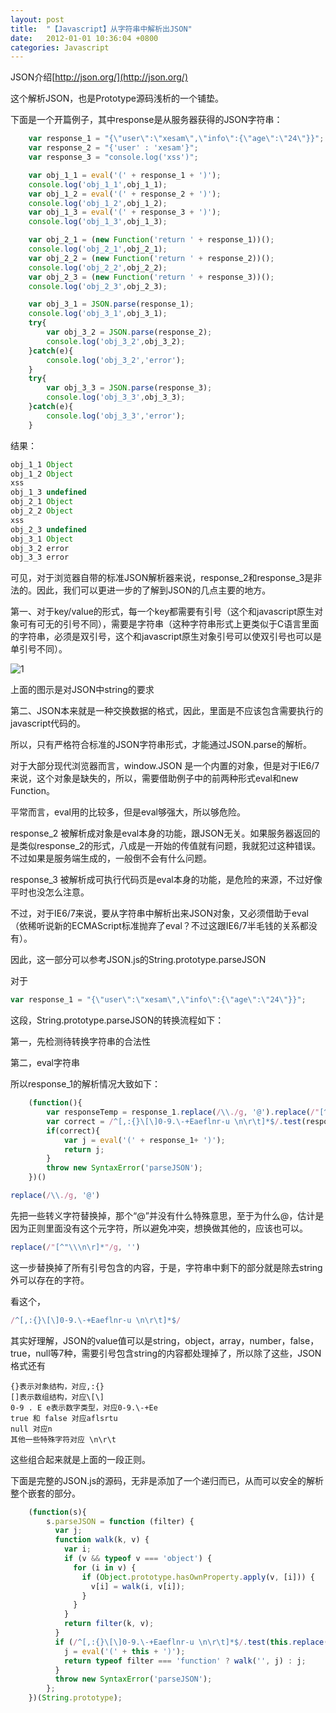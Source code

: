 ```yaml
---
layout: post
title:  "【Javascript】从字符串中解析出JSON"
date:   2012-01-01 10:36:04 +0800
categories: Javascript
---
```


JSON介绍[http://json.org/](http://json.org/)

这个解析JSON，也是Prototype源码浅析的一个铺垫。

下面是一个开篇例子，其中response是从服务器获得的JSON字符串：

```javascript
    var response_1 = "{\"user\":\"xesam\",\"info\":{\"age\":\"24\"}}";
    var response_2 = "{'user' : 'xesam'}";
    var response_3 = "console.log('xss')";

    var obj_1_1 = eval('(' + response_1 + ')');
    console.log('obj_1_1',obj_1_1);
    var obj_1_2 = eval('(' + response_2 + ')');
    console.log('obj_1_2',obj_1_2);
    var obj_1_3 = eval('(' + response_3 + ')');
    console.log('obj_1_3',obj_1_3);

    var obj_2_1 = (new Function('return ' + response_1))();
    console.log('obj_2_1',obj_2_1);
    var obj_2_2 = (new Function('return ' + response_2))();
    console.log('obj_2_2',obj_2_2);
    var obj_2_3 = (new Function('return ' + response_3))();
    console.log('obj_2_3',obj_2_3);

    var obj_3_1 = JSON.parse(response_1);
    console.log('obj_3_1',obj_3_1);
    try{
        var obj_3_2 = JSON.parse(response_2);
        console.log('obj_3_2',obj_3_2);
    }catch(e){
        console.log('obj_3_2','error');
    }
    try{
        var obj_3_3 = JSON.parse(response_3);
        console.log('obj_3_3',obj_3_3);
    }catch(e){
        console.log('obj_3_3','error');
    }
```

结果：

```javascript
obj_1_1 Object 
obj_1_2 Object
xss
obj_1_3 undefined
obj_2_1 Object
obj_2_2 Object
xss
obj_2_3 undefined
obj_3_1 Object
obj_3_2 error
obj_3_3 error
```

可见，对于浏览器自带的标准JSON解析器来说，response_2和response_3是非法的。因此，我们可以更进一步的了解到JSON的几点主要的地方。

第一、对于key/value的形式，每一个key都需要有引号（这个和javascript原生对象可有可无的引号不同），需要是字符串（这种字符串形式上更类似于C语言里面的字符串，必须是双引号，这个和javascript原生对象引号可以使双引号也可以是单引号不同）。

![1](http://json.org/string.gif)

上面的图示是对JSON中string的要求

第二、JSON本来就是一种交换数据的格式，因此，里面是不应该包含需要执行的javascript代码的。

所以，只有严格符合标准的JSON字符串形式，才能通过JSON.parse的解析。

对于大部分现代浏览器而言，window.JSON 是一个内置的对象，但是对于IE6/7来说，这个对象是缺失的，所以，需要借助例子中的前两种形式eval和new Function。

平常而言，eval用的比较多，但是eval够强大，所以够危险。

response_2 被解析成对象是eval本身的功能，跟JSON无关。如果服务器返回的是类似response_2的形式，八成是一开始的传值就有问题，我就犯过这种错误。不过如果是服务端生成的，一般倒不会有什么问题。

response_3 被解析成可执行代码页是eval本身的功能，是危险的来源，不过好像平时也没怎么注意。

不过，对于IE6/7来说，要从字符串中解析出来JSON对象，又必须借助于eval（依稀听说新的ECMAScript标准抛弃了eval？不过这跟IE6/7半毛钱的关系都没有）。

因此，这一部分可以参考JSON.js的String.prototype.parseJSON

对于

```javascript
var response_1 = "{\"user\":\"xesam\",\"info\":{\"age\":\"24\"}}";
```

这段，String.prototype.parseJSON的转换流程如下：

第一，先检测待转换字符串的合法性

第二，eval字符串

所以response_1的解析情况大致如下：

```javascript
    (function(){
        var responseTemp = response_1.replace(/\\./g, '@').replace(/"[^"\\\n\r]*"/g, '');
        var correct = /^[,:{}\[\]0-9.\-+Eaeflnr-u \n\r\t]*$/.test(responseTemp);
        if(correct){
            var j = eval('(' + response_1+ ')');
            return j;
        }
        throw new SyntaxError('parseJSON');
    })()
```

```javascript
replace(/\\./g, '@')
```
先把一些转义字符替换掉，那个“@”并没有什么特殊意思，至于为什么@，估计是因为正则里面没有这个元字符，所以避免冲突，想换做其他的，应该也可以。

```javascript
replace(/"[^"\\\n\r]*"/g, '')
```
这一步替换掉了所有引号包含的内容，于是，字符串中剩下的部分就是除去string外可以存在的字符。

看这个，

```javascript
/^[,:{}\[\]0-9.\-+Eaeflnr-u \n\r\t]*$/
```
其实好理解，JSON的value值可以是string，object，array，number，false，true，null等7种，需要引号包含string的内容都处理掉了，所以除了这些，JSON格式还有

    {}表示对象结构，对应,:{}
    []表示数组结构，对应\[\]
    0-9 . E e表示数字类型，对应0-9.\-+Ee
    true 和 false 对应aflsrtu
    null 对应n
    其他一些特殊字符对应 \n\r\t
    
这些组合起来就是上面的一段正则。

下面是完整的JSON.js的源码，无非是添加了一个递归而已，从而可以安全的解析整个嵌套的部分。

```javascript
    (function(s){
        s.parseJSON = function (filter) {
          var j;
          function walk(k, v) {
            var i;
            if (v && typeof v === 'object') {
              for (i in v) {
                if (Object.prototype.hasOwnProperty.apply(v, [i])) {
                  v[i] = walk(i, v[i]);
                }
              }
            }
            return filter(k, v);
          }
          if (/^[,:{}\[\]0-9.\-+Eaeflnr-u \n\r\t]*$/.test(this.replace(/\\./g, '@').replace(/"[^"\\\n\r]*"/g, ''))) {
            j = eval('(' + this + ')');
            return typeof filter === 'function' ? walk('', j) : j;
          }
          throw new SyntaxError('parseJSON');
        };
    })(String.prototype);
```
